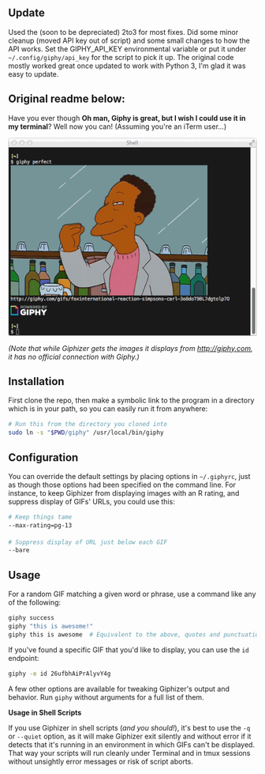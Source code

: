 ## Update

Used the (soon to be depreciated) 2to3 for most fixes. Did some minor cleanup (moved API key out of script) and some small changes to how the API works. Set the GIPHY_API_KEY environmental variable or put it under `~/.config/giphy/api_key` for the script to pick it up.
The original code mostly worked great once updated to work with Python 3, I'm glad it was easy to update.

## Original readme below:

Have you ever though **Oh man, Giphy is great, but I wish I could use it in my terminal**?
Well now you can! (Assuming you're an iTerm user...)

![Giphizer in action](screencap.gif)

_(Note that while Giphizer gets the images it displays from http://giphy.com, it has no official connection with Giphy.)_


## Installation

First clone the repo, then make a symbolic link to the program in a directory which is in your path,
so you can easily run it from anywhere:

```bash
# Run this from the directory you cloned into
sudo ln -s "$PWD/giphy" /usr/local/bin/giphy
```


## Configuration

You can override the default settings by placing options in `~/.giphyrc`, just as though those options had been specified on the command line. For instance, to keep Giphizer from displaying images with an R rating, and suppress display of GIFs' URLs, you could use this:

```bash
# Keep things tame
--max-rating=pg-13

# Suppress display of URL just below each GIF
--bare
```


## Usage

For a random GIF matching a given word or phrase, use a command like any of the following:

```bash
giphy success
giphy "this is awesome!"
giphy this is awesome  # Equivalent to the above, quotes and punctuation don't matter
```

If you've found a specific GIF that you'd like to display, you can use the `id` endpoint:

```bash
giphy -e id 26ufbhAiPrAlyvY4g
```

A few other options are available for tweaking Giphizer's output and behavior.
Run `giphy` without arguments for a full list of them.

**Usage in Shell Scripts**

If you use Giphizer in shell scripts (_and you should!_), it's best to use the `-q` or `--quiet` option, as it will make Giphizer exit silently and without error if it detects that it's running in an environment in which GIFs can't be displayed. That way your scripts will run cleanly under Terminal and in tmux sessions without unsightly error messages or risk of script aborts.
